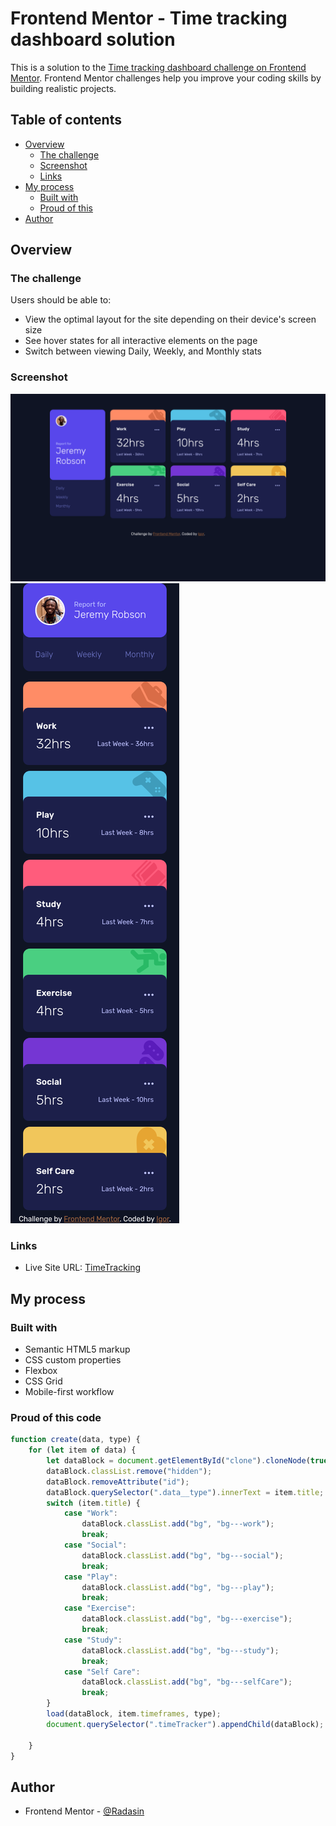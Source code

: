 # Frontend Mentor - Time tracking dashboard solution

This is a solution to the [Time tracking dashboard challenge on Frontend Mentor](https://www.frontendmentor.io/challenges/time-tracking-dashboard-UIQ7167Jw). Frontend Mentor challenges help you improve your coding skills by building realistic projects. 

## Table of contents

- [Overview](#overview)
  - [The challenge](#the-challenge)
  - [Screenshot](#screenshot)
  - [Links](#links)
- [My process](#my-process)
  - [Built with](#built-with)
  - [Proud of this](#proud-of-this-code)
- [Author](#author)

## Overview

### The challenge

Users should be able to:

- View the optimal layout for the site depending on their device's screen size
- See hover states for all interactive elements on the page
- Switch between viewing Daily, Weekly, and Monthly stats

### Screenshot

![Desktop](./screenshot.png)
![mobile](./screenshot-mobile.png)

### Links

- Live Site URL: [TimeTracking](https://time-tracking-dashboard-eosin-gamma.vercel.app/)

## My process

### Built with

- Semantic HTML5 markup
- CSS custom properties
- Flexbox
- CSS Grid
- Mobile-first workflow

### Proud of this code



```js
function create(data, type) {
    for (let item of data) {
        let dataBlock = document.getElementById("clone").cloneNode(true);
        dataBlock.classList.remove("hidden");
        dataBlock.removeAttribute("id");
        dataBlock.querySelector(".data__type").innerText = item.title;
        switch (item.title) {
            case "Work":
                dataBlock.classList.add("bg", "bg---work");
                break;
            case "Social":
                dataBlock.classList.add("bg", "bg---social");
                break;
            case "Play":
                dataBlock.classList.add("bg", "bg---play");
                break;
            case "Exercise":
                dataBlock.classList.add("bg", "bg---exercise");
                break;
            case "Study":
                dataBlock.classList.add("bg", "bg---study");
                break;
            case "Self Care":
                dataBlock.classList.add("bg", "bg---selfCare");
                break;
        }
        load(dataBlock, item.timeframes, type);
        document.querySelector(".timeTracker").appendChild(dataBlock);

    }
}
```


## Author

- Frontend Mentor - [@Radasin](https://www.frontendmentor.io/profile/yourusername)

